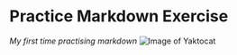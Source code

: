 # Practice Markdown Exercise
_My first time practising markdown_
![Image of Yaktocat](https://octodex.github.com/images/yaktocat.png)
